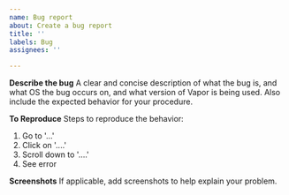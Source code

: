 ```yaml
---
name: Bug report
about: Create a bug report
title: ''
labels: Bug
assignees: ''

---
```


**Describe the bug**
A clear and concise description of what the bug is, and what OS the bug occurs on, and what version of Vapor is being used.  Also include the expected behavior for your procedure.

**To Reproduce**
Steps to reproduce the behavior:
1. Go to '...'
2. Click on '....'
3. Scroll down to '....'
4. See error

**Screenshots**
If applicable, add screenshots to help explain your problem.
